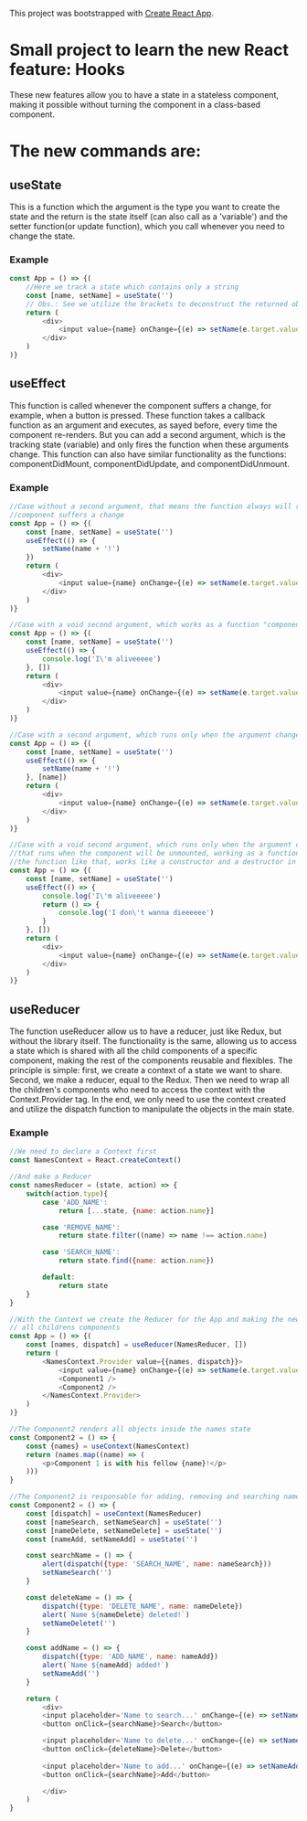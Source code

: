 This project was bootstrapped with [Create React App](https://github.com/facebook/create-react-app).

# Small project to learn the new React feature: Hooks

These new features allow you to have a state in a stateless component, making it possible without turning the component in a class-based component.

# The new commands are: 
## useState
This is a function which the argument is the type you want to create the state and the return is the state itself (can also call as a 'variable') and the setter function(or update function), which you call whenever you need to change the state.

### Example
```javascript
const App = () => {(
    //Here we track a state which contains only a string
    const [name, setName] = useState('')
    // Obs.: See we utilize the brackets to deconstruct the returned object from the function call!
    return (
        <div>
            <input value={name} onChange={(e) => setName(e.target.value)} />
        </div>
    )
)}
```
## useEffect
This function is called whenever the component suffers a change, for example, when a button is pressed. These function takes a callback function as an argument and executes, as sayed before, every time the component re-renders. But you can add a second argument, which is the tracking state (variable) and only fires the function when these arguments change. 
This function can also have similar functionality as the functions: componentDidMount, componentDidUpdate, and componentDidUnmount.

### Example
```javascript
//Case without a second argument, that means the function always will run when the
//component suffers a change
const App = () => {(
    const [name, setName] = useState('')
    useEffect(() => {
        setName(name + '!')
    })
    return (
        <div>
            <input value={name} onChange={(e) => setName(e.target.value)} />
        </div>
    )
)}

//Case with a void second argument, which works as a function "componentDidMount", executing only once
const App = () => {(
    const [name, setName] = useState('')
    useEffect(() => {
        console.log('I\'m aliveeeee')
    }, [])
    return (
        <div>
            <input value={name} onChange={(e) => setName(e.target.value)} />
        </div>
    )
)}

//Case with a second argument, which runs only when the argument changes
const App = () => {(
    const [name, setName] = useState('')
    useEffect(() => {
        setName(name + '!')
    }, [name])
    return (
        <div>
            <input value={name} onChange={(e) => setName(e.target.value)} />
        </div>
    )
)}

//Case with a void second argument, which runs only when the argument changes and a return statement,
//that runs when the component will be unmounted, working as a function "componentDidUnmout", can say
//the function like that, works like a constructor and a destructor in the same statement (C++)
const App = () => {(
    const [name, setName] = useState('')
    useEffect(() => {
        console.log('I\'m aliveeeee')
        return () => {
            console.log('I don\'t wanna dieeeeee')
        }
    }, [])
    return (
        <div>
            <input value={name} onChange={(e) => setName(e.target.value)} />
        </div>
    )
)}
```

## useReducer
The function useReducer allow us to have a reducer, just like Redux, but without the library itself. The functionality is the same, allowing us to access a state which is shared with all the child components of a specific component, making the rest of the components reusable and flexibles.
The principle is simple: first, we create a context of a state we want to share. Second, we make a reducer, equal to the Redux. Then we need to wrap all the children's components who need to access the context with the Context.Provider tag. In the end, we only need to use the context created and utilize the dispatch function to manipulate the objects in the main state.
### Example
```javascript
//We need to declare a Context first
const NamesContext = React.createContext()

//And make a Reducer
const namesReducer = (state, action) => {
    switch(action.type){
        case 'ADD_NAME':
            return [...state, {name: action.name}]

        case 'REMOVE_NAME':
            return state.filter((name) => name !== action.name)

        case 'SEARCH_NAME':
            return state.find({name: action.name})

        default:
            return state
    }
}

//With the Context we create the Reducer for the App and making the new state available to
// all childrens components
const App = () => {(
    const [names, dispatch] = useReducer(NamesReducer, [])
    return (
        <NamesContext.Provider value={{names, dispatch}}>
            <input value={name} onChange={(e) => setName(e.target.value)} />
            <Component1 />
            <Component2 />
        </NamesContext.Provider>
    )
)}

//The Component2 renders all objects inside the names state
const Component2 = () => {
    const {names} = useContext(NamesContext)
    return (names.map((name) => (
        <p>Component 1 is with his fellow {name}!</p>
    )))
}

//The Component2 is responsable for adding, removing and searching names.
const Component2 = () => {
    const [dispatch] = useContext(NamesReducer)
    const [nameSearch, setNameSearch] = useState('')
    const [nameDelete, setNameDelete] = useState('')    
    const [nameAdd, setNameAdd] = useState('')

    const searchName = () => {
        alert(dispatch({type: 'SEARCH_NAME', name: nameSearch}))
        setNameSearch('')
    }

    const deleteName = () => {
        dispatch({type: 'DELETE_NAME', name: nameDelete})
        alert(`Name ${nameDelete} deleted!`)
        setNameDeletet('')
    }

    const addName = () => {
        dispatch({type: 'ADD_NAME', name: nameAdd})
        alert(`Name ${nameAdd} added!`)
        setNameAdd('')
    }

    return (
        <div>
        <input placeholder='Name to search...' onChange={(e) => setNameSearch(e.target.value)}/>
        <button onClick={searchName}>Search</button>

        <input placeholder='Name to delete...' onChange={(e) => setNameDelete(e.target.value)}/>
        <button onClick={deleteName}>Delete</button>
    
        <input placeholder='Name to add...' onChange={(e) => setNameAdd(e.target.value)}/>
        <button onClick={searchName}>Add</button>

        </div>
    )
}
```